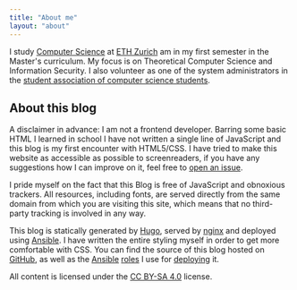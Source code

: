 ```yaml
---
title: "About me"
layout: "about"
---
```


I study [Computer Science](https://inf.ethz.ch) at [ETH Zurich](https://ethz.ch)
am in my first semester in the Master's curriculum. My focus is on Theoretical
Computer Science and Information Security. I also volunteer as one of the system
administrators in the [student association of computer science
students](https://vis.ethz.ch).

## About this blog

A disclaimer in advance: I am not a frontend developer. Barring some basic HTML
I learned in school I have not written a single line of JavaScript and this blog
is my first encounter with HTML5/CSS. I have tried to make this website as
accessible as possible to screenreaders, if you have any suggestions how I can
improve on it, feel free to [open an
issue](https://github.com/ThreeFx/3fx-blog/issues).

I pride myself on the fact that this Blog is free of JavaScript and obnoxious
trackers. All resources, including fonts, are served directly from the same
domain from which you are visiting this site, which means that no third-party
tracking is involved in any way.

This blog is statically generated by [Hugo](https://gohugo.io), served by
[nginx](https://nginx.com) and deployed using [Ansible](https://ansible.com). I
have written the entire styling myself in order to get more comfortable with
CSS. You can find the source of this blog hosted on
[GitHub](https://github.com), as well as the
[Ansible](https://github.com/ThreeFx/ansible-hugo)
[roles](https://github.com/ThreeFx/ansible-nginx) I use for
[deploying](https://github.com/ThreeFx/ansible-acme-sh) it.

All content is licensed under the [CC BY-SA
4.0](https://creativecommons.org/licenses/by-sa/4.0) license.
